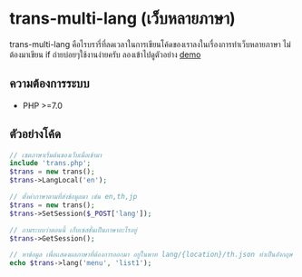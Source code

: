 # trans-multi-lang (เว็บหลายภาษา)
trans-multi-lang คือไรบรารี่ที่ลดเวลาในการเขียนโค้ดของเราลงในเรื่องการทำเว็บหลายภาษา ไม่ต้องมาเขียน if ถ่ายบ่อยๆใช้งานง่ายครับ
ลองเข้าไปดูตัวอย่าง [demo](http://trans-multi.pe.hu/index.php)

## ความต้องการระบบ
- PHP >=7.0

## ตัวอย่างโค้ด

```php
// เซตภาษาเริ่มต้นของเว็บเมื่อเข้ามา
include 'trans.php';
$trans = new trans();
$trans->LangLocal('en');

// ตั้งค่าภาษาตามที่ส่งข้อมูลมา เช่น en,th,jp 
$trans = new trans();
$trans->SetSession($_POST['lang']);

// ถามระบบว่าตอนนี้ เก็บเซสชั่นเป็นภาษาอะไรอยู่
$trans->GetSession();

// หาข้อมูล เพื่อเเสดงผลภาษาที่ต้องการออกมา อยู่ในพาท lang/{location}/th.json ท่าเป็นอังกฤษ en.json สร้างเองนะครับ
echo $trans->lang('menu', 'list1');
```
